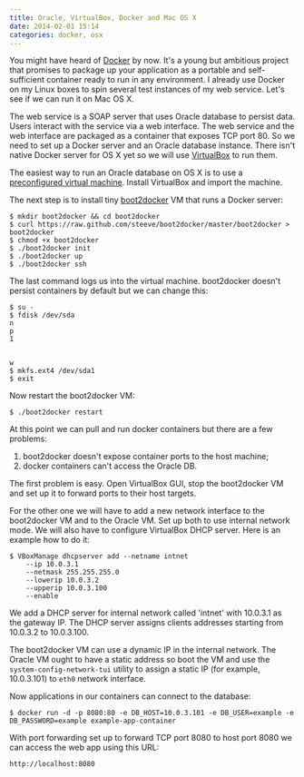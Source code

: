 ```yaml
---
title: Oracle, VirtualBox, Docker and Mac OS X
date: 2014-02-01 15:14
categories: docker, osx
---
```


You might have heard of [Docker](http://www.docker.io "Docker") by now. It's a young but ambitious project that promises to package up
your application as a portable and self-sufficient container ready to run in any environment. I already use Docker on my Linux boxes to
spin several test instances of my web service. Let's see if we can run it on Mac OS X.

<!-- more -->

The web service is a SOAP server that uses Oracle database to persist data. Users interact with the service via a web interface.
The web service and the web interface are packaged as a container that exposes TCP port 80. So we need to set up a Docker server and
an Oracle database instance. There isn't native Docker server for OS X yet so we will use
[VirtualBox](https://www.virtualbox.org/wiki/Downloads "VirualBox") to run them.

The easiest way to run an Oracle database on OS X is to use a [preconfigured virtual machine](http://www.oracle.com/technetwork/database/enterprise-edition/databaseappdev-vm-161299.html "Oracle VM for developers").
Install VirtualBox and import the machine.

The next step is to install tiny [boot2docker](https://github.com/steeve/boot2docker "boot2docker") VM that runs a Docker server:

    $ mkdir boot2docker && cd boot2docker
    $ curl https://raw.github.com/steeve/boot2docker/master/boot2docker > boot2docker
    $ chmod +x boot2docker
    $ ./boot2docker init
    $ ./boot2docker up
    $ ./boot2docker ssh

The last command logs us into the virtual machine. boot2docker doesn't persist containers by default but we can change this:

    $ su -
    $ fdisk /dev/sda
    n
    p
    1


    w
    $ mkfs.ext4 /dev/sda1
    $ exit

Now restart the boot2docker VM:

    $ ./boot2docker restart

At this point we can pull and run docker containers but there are a few problems:

1. boot2docker doesn't expose container ports to the host machine;
2. docker containers can't access the Oracle DB.

The first problem is easy. Open VirtualBox GUI, stop the boot2docker VM and set up it to forward ports to their host targets.

For the other one we will have to add a new network interface to the boot2docker VM and to the Oracle VM. Set up
both to use internal network mode. We will also have to configure VirtualBox DHCP server. Here is an example how to do it:

    $ VBoxManage dhcpserver add --netname intnet
        --ip 10.0.3.1
        --netmask 255.255.255.0
        --lowerip 10.0.3.2
        --upperip 10.0.3.100
        --enable

We add a DHCP server for internal network called 'intnet' with 10.0.3.1 as the gateway IP. The DHCP server assigns
clients addresses starting from 10.0.3.2 to 10.0.3.100.

The boot2docker VM can use a dynamic IP in the internal network. The Oracle VM ought to have a static address so
boot the VM and use the ```system-config-network-tui``` utility to assign a static IP (for example, 10.0.3.101) to ```eth0``` network interface.

Now applications in our containers can connect to the database:

    $ docker run -d -p 8080:80 -e DB_HOST=10.0.3.101 -e DB_USER=example -e DB_PASSWORD=example example-app-container

With port forwarding set up to forward TCP port 8080 to host port 8080 we can access the web app using this URL:

    http://localhost:8080
